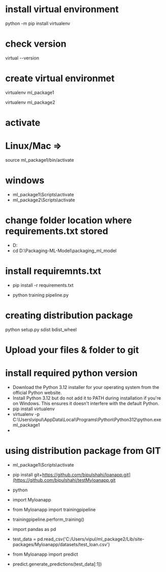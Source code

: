 # install virtual environment
python -m pip install virtualenv

# check version
virtual --version

# create virtual environmet
virtualenv ml_package1

virtualenv ml_package2

# activate
# Linux/Mac => 
source ml_package1/bin/activate

# windows 
* ml_package1\Scripts\activate
* ml_package2\Scripts\activate

# change folder location where requirements.txt stored
* D:
* cd D:\Packaging-ML-Model\packaging_ml_model

# install requiremnts.txt
* pip install -r requirements.txt

* python training pipeline.py

# creating distribution package
python setup.py sdist bdist_wheel

# Upload your files & folder to git

# install required python version
* Download the Python 3.12 installer for your operating system from the official Python website.
* Install Python 3.12 but do not add it to PATH during installation if you're on Windows. This ensures it doesn't interfere with the default Python.
* pip install virtualenv
* virtualenv -p C:\Users\vipul\AppData\Local\Programs\Python\Python312\python.exe ml_package1
* 

# using distribution package from GIT
* ml_package1\Scripts\activate
* pip install git+https://github.com/bipulshahi/loanapp.git](https://github.com/bipulshahi/testMyloanapp.git

* python
* import Myloanapp
* from Myloanapp import trainingpipeline
* trainingpipeline.perform_training()
* import pandas as pd
* test_data = pd.read_csv('C:/Users/vipul/ml_package2/Lib/site-packages/Myloanapp/datasets/test_loan.csv')
* from Myloanapp import predict
* predict.generate_predictions(test_data[:1])

